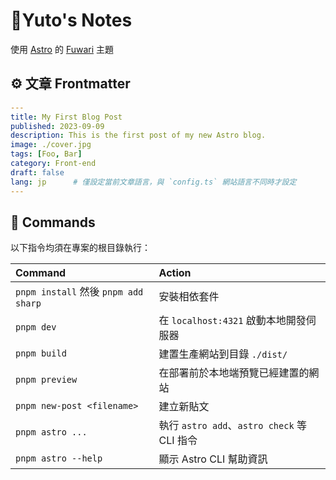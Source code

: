 # 🍥Yuto's Notes

使用 [Astro](https://astro.build/) 的 [Fuwari](https://github.com/saicaca/fuwari) 主題

## ⚙️ 文章 Frontmatter

```yaml
---
title: My First Blog Post
published: 2023-09-09
description: This is the first post of my new Astro blog.
image: ./cover.jpg
tags: [Foo, Bar]
category: Front-end
draft: false
lang: jp      # 僅設定當前文章語言，與 `config.ts` 網站語言不同時才設定
---
```

## 🧞 Commands

以下指令均須在專案的根目錄執行：

| Command                             | Action                                           |
|:------------------------------------|:-------------------------------------------------|
| `pnpm install` 然後 `pnpm add sharp` | 安裝相依套件                                       |
| `pnpm dev`                          | 在 `localhost:4321` 啟動本地開發伺服器               |
| `pnpm build`                        | 建置生產網站到目錄 `./dist/`                        |
| `pnpm preview`                      | 在部署前於本地端預覽已經建置的網站                     |
| `pnpm new-post <filename>`          | 建立新貼文                                         |
| `pnpm astro ...`                    | 執行 `astro add`、`astro check` 等 CLI 指令        |
| `pnpm astro --help`                 | 顯示 Astro CLI 幫助資訊                            |

